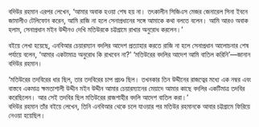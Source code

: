 বদিউর রহমান এরপর লেখেন, ‘আমার অবাক হওয়া শেষ হয় না। তৎকালীন সিজিএস মেজর জেনারেল সিনা ইবনে জামালীও টেলিফোন করেন, আমি রাজি না হলে সেনাপ্রধানের সঙ্গে আমাকে কথা বলতে বলেন। আমি আরও অবাক হলাম, সেনাপ্রধান মইন উদ্দীনও দেখি মতিউরকে চট্টগ্রামে রাখার অনুরোধ করলেন।’

বইয়ে লেখা হয়েছে, এনবিআর চেয়ারম্যান বদলির আদেশ প্রত্যাহার করতে রাজি না হলে সেনাপ্রধান আলোচনার শেষ পর্যায়ে বলেন, ‘আমার একটামাত্র অনুরোধ কি রাখবেন না?’ ‘মতিউরের বদলির আদেশ আমি বাতিল করিনি’—জানান বদিউর রহমান।

‘মতিউরের তদবিরের ধার ছিল, তার তদবিরের চাপ প্রচণ্ড ছিল। তখনকার তিন উদ্দীনের রাজত্বের মধ্যে এক নম্বর এবং বাস্তবে একমাত্র ক্ষমতাশালী উদ্দীন মইন উদ্দীন আমার চেয়ারম্যানের মেয়াদে আমার কাছে বদলির একটিমাত্র তদবির করেছিলেন। আর সেই তদবির ছিল মতিউরের রাজশাহীর বদলি আদেশ বাতিল করা।’  
বদিউর রহমান তাঁর বইয়ে লেখেন, তিনি এনবিআর থেকে চলে যাওয়ার পর মতিউর রহমানকে আবার চট্টগ্রামে ফিরিয়ে নেওয়া হয়েছিল।
